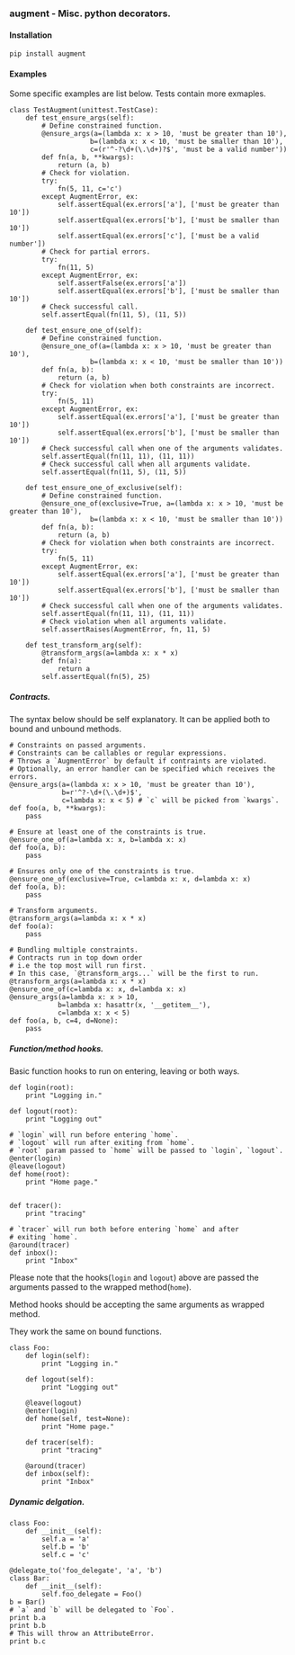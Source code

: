 ### augment - Misc. python decorators.

#### Installation 

    pip install augment

#### Examples

Some specific examples are list below. Tests contain more exmaples.


    class TestAugment(unittest.TestCase):
        def test_ensure_args(self):
            # Define constrained function.
            @ensure_args(a=(lambda x: x > 10, 'must be greater than 10'),
                        b=(lambda x: x < 10, 'must be smaller than 10'),
                        c=(r'^-?\d+(\.\d+)?$', 'must be a valid number'))
            def fn(a, b, **kwargs):
                return (a, b)
            # Check for violation.
            try:
                fn(5, 11, c='c')
            except AugmentError, ex:
                self.assertEqual(ex.errors['a'], ['must be greater than 10'])
                self.assertEqual(ex.errors['b'], ['must be smaller than 10'])
                self.assertEqual(ex.errors['c'], ['must be a valid number'])
            # Check for partial errors.
            try:
                fn(11, 5)
            except AugmentError, ex:
                self.assertFalse(ex.errors['a'])
                self.assertEqual(ex.errors['b'], ['must be smaller than 10'])
            # Check successful call.
            self.assertEqual(fn(11, 5), (11, 5))

        def test_ensure_one_of(self):
            # Define constrained function.
            @ensure_one_of(a=(lambda x: x > 10, 'must be greater than 10'),
                        b=(lambda x: x < 10, 'must be smaller than 10'))
            def fn(a, b):
                return (a, b)
            # Check for violation when both constraints are incorrect.
            try:
                fn(5, 11)
            except AugmentError, ex:
                self.assertEqual(ex.errors['a'], ['must be greater than 10'])
                self.assertEqual(ex.errors['b'], ['must be smaller than 10'])
            # Check successful call when one of the arguments validates.
            self.assertEqual(fn(11, 11), (11, 11))
            # Check successful call when all arguments validate.
            self.assertEqual(fn(11, 5), (11, 5))

        def test_ensure_one_of_exclusive(self):
            # Define constrained function.
            @ensure_one_of(exclusive=True, a=(lambda x: x > 10, 'must be greater than 10'),
                        b=(lambda x: x < 10, 'must be smaller than 10'))
            def fn(a, b):
                return (a, b)
            # Check for violation when both constraints are incorrect.
            try:
                fn(5, 11)
            except AugmentError, ex:
                self.assertEqual(ex.errors['a'], ['must be greater than 10'])
                self.assertEqual(ex.errors['b'], ['must be smaller than 10'])
            # Check successful call when one of the arguments validates.
            self.assertEqual(fn(11, 11), (11, 11))
            # Check violation when all arguments validate.
            self.assertRaises(AugmentError, fn, 11, 5)

        def test_transform_arg(self):
            @transform_args(a=lambda x: x * x)
            def fn(a):
                return a
            self.assertEqual(fn(5), 25)



##### Contracts.

The syntax below should be self explanatory. It can be applied both to bound and unbound methods.

    # Constraints on passed arguments.
    # Constraints can be callables or regular expressions.
    # Throws a `AugmentError` by default if contraints are violated.
    # Optionally, an error handler can be specified which receives the errors.
    @ensure_args(a=(lambda x: x > 10, 'must be greater than 10'),
                 b=r'^?-\d+(\.\d+)$',
                 c=lambda x: x < 5) # `c` will be picked from `kwargs`.
    def foo(a, b, **kwargs):
        pass

    # Ensure at least one of the constraints is true.
    @ensure_one_of(a=lambda x: x, b=lambda x: x)
    def foo(a, b):
        pass

    # Ensures only one of the constraints is true.
    @ensure_one_of(exclusive=True, c=lambda x: x, d=lambda x: x)
    def foo(a, b):
        pass

    # Transform arguments.
    @transform_args(a=lambda x: x * x)
    def foo(a):
        pass

    # Bundling multiple constraints.
    # Contracts run in top down order 
    # i.e the top most will run first. 
    # In this case, `@transform_args...` will be the first to run.
    @transform_args(a=lambda x: x * x)
    @ensure_one_of(c=lambda x: x, d=lambda x: x)
    @ensure_args(a=lambda x: x > 10,
                b=lambda x: hasattr(x, '__getitem__'),
                c=lambda x: x < 5)
    def foo(a, b, c=4, d=None):
        pass


##### Function/method hooks.

Basic function hooks to run on entering, leaving or both ways.


    def login(root):
        print "Logging in."

    def logout(root):
        print "Logging out"

    # `login` will run before entering `home`.
    # `logout` will run after exiting from `home`.
    # `root` param passed to `home` will be passed to `login`, `logout`.
    @enter(login)
    @leave(logout)
    def home(root):
        print "Home page."


    def tracer():
        print "tracing"

    # `tracer` will run both before entering `home` and after 
    # exiting `home`.
    @around(tracer)
    def inbox():
        print "Inbox"

Please note that the hooks(`login` and `logout`) above are passed the arguments passed to the wrapped method(`home`).

Method hooks should be accepting the same arguments as wrapped method.


They work the same on bound functions.

    class Foo:
        def login(self):
            print "Logging in."

        def logout(self):
            print "Logging out"

        @leave(logout)
        @enter(login)
        def home(self, test=None):
            print "Home page."

        def tracer(self):
            print "tracing"

        @around(tracer)
        def inbox(self):
            print "Inbox"


##### Dynamic delgation.


    class Foo:
        def __init__(self):
            self.a = 'a'
            self.b = 'b'
            self.c = 'c'

    @delegate_to('foo_delegate', 'a', 'b')
    class Bar:
        def __init__(self):
            self.foo_delegate = Foo()
    b = Bar()
    # `a` and `b` will be delegated to `Foo`.
    print b.a
    print b.b
    # This will throw an AttributeError.
    print b.c
